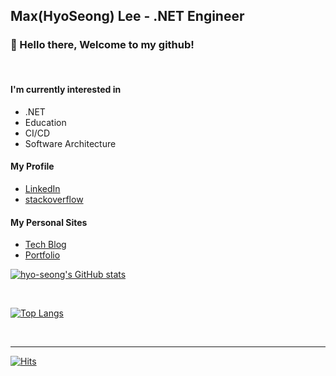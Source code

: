 ## Max(HyoSeong) Lee - .NET Engineer


### 👋 Hello there, Welcome to my github!

<br/>

#### I'm currently interested in
- .NET
- Education
- CI/CD
- Software Architecture

#### My Profile
- [LinkedIn](https://www.linkedin.com/in/hyo-seong/)
- [stackoverflow](https://stackoverflow.com/users/10544154/henry-lee)

#### My Personal Sites
- [Tech Blog](https://chashtag.tistory.com/)
- [Portfolio](https://www.notion.so/Software-Engineer-90b8631cdf514896aa7af8c79b6a6c78)



[![hyo-seong's GitHub stats](https://github-readme-stats.vercel.app/api?username=hyo-seong&show_icons=true&count_private=true&include_all_commits=true)](https://github.com/Hyo-Seong)

<br/>

[![Top Langs](https://github-readme-stats.vercel.app/api/top-langs/?username=hyo-seong&layout=compact&count_private=true)](https://github.com/Hyo-Seong)

<br/>

---
[![Hits](https://hits.seeyoufarm.com/api/count/incr/badge.svg?url=https%3A%2F%2Fgithub.com%2Fhyo-seong&count_bg=%2379C83D&title_bg=%23555555&icon=&icon_color=%23E7E7E7&title=hits&edge_flat=false)](https://github.com/Hyo-Seong)
